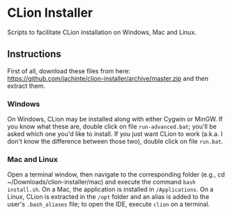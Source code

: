 # CLion Installer
Scripts to facilitate CLion installation on Windows, Mac and Linux.

## Instructions

First of all, download these files from here: https://github.com/jachinte/clion-installer/archive/master.zip and then extract them.

### Windows

On Windows, CLion may be installed along with either Cygwin or MinGW. If you know what these are, double click on file `run-advanced.bat`; you'll be asked which one you'd like to install. If you just want CLion to work (a.k.a. I don't know the difference between those two), double click on file `run.bat`.

### Mac and Linux

Open a terminal window, then navigate to the corresponding folder (e.g., cd ~/Downloads/clion-installer/mac) and execute the command `bash install.sh`. On a Mac, the application is installed in `/Applications`. On a Linux, CLion is extracted in the `/opt` folder and an alias is added to the user's `.bash_aliases` file; to open the IDE, execute `clion` on a terminal.
